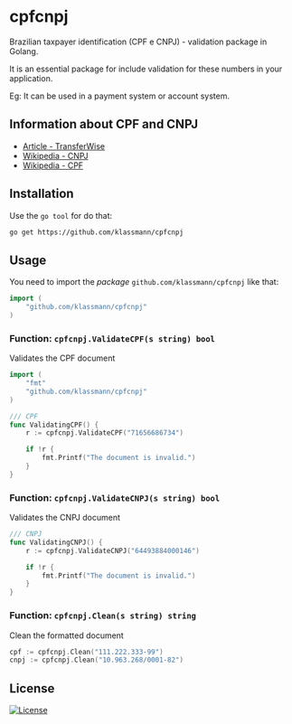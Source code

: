 # cpfcnpj
Brazilian taxpayer identification (CPF e CNPJ) - validation package in Golang.

It is an essential package for include validation for these numbers in your application.

Eg: It can be used in a payment system or account system.

## Information about CPF and CNPJ

- [Article - TransferWise](https://transferwise.com/gb/blog/cpf-cnpj-meaning-brazil)
- [Wikipedia - CNPJ](https://en.wikipedia.org/wiki/CNPJ)
- [Wikipedia - CPF](https://en.wikipedia.org/wiki/Cadastro_de_Pessoas_F%C3%ADsicas)

## Installation
Use the `go tool` for do that:
```bash
go get https://github.com/klassmann/cpfcnpj
```

## Usage

You need to import the *package* `github.com/klassmann/cpfcnpj` like that:

```go
import (
    "github.com/klassmann/cpfcnpj"
)
```


### Function: `cpfcnpj.ValidateCPF(s string) bool`
Validates the CPF document
```go
import (
    "fmt"
    "github.com/klassmann/cpfcnpj"
)

/// CPF
func ValidatingCPF() {
    r := cpfcnpj.ValidateCPF("71656686734")

    if !r {
        fmt.Printf("The document is invalid.")
    }
}
```

### Function: `cpfcnpj.ValidateCNPJ(s string) bool`
Validates the CNPJ document
```go
/// CNPJ
func ValidatingCNPJ() {
    r := cpfcnpj.ValidateCNPJ("64493884000146")

    if !r {
        fmt.Printf("The document is invalid.")
    }
}
```

### Function: `cpfcnpj.Clean(s string) string`
Clean the formatted document
```go
cpf := cpfcnpj.Clean("111.222.333-99")
cnpj := cpfcnpj.Clean("10.963.268/0001-82")
```

## License
[![License](https://img.shields.io/badge/License-Apache%202.0-blue.svg?style=flat)](https://opensource.org/licenses/Apache-2.0)